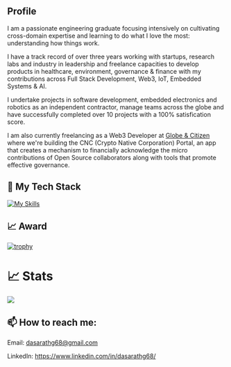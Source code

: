 ## Profile

I am a passionate engineering graduate focusing intensively on cultivating cross-domain expertise and learning to do what I love the most: understanding how things work.

I have a track record of over three years working with startups, research labs and industry in leadership and freelance capacities to develop products in healthcare, environment, governance & finance with my contributions across Full Stack Development, Web3, IoT, Embedded Systems & AI.

I undertake projects in software development, embedded electronics and robotics as an independent contractor, manage teams across the globe and have successfully completed over 10 projects with a 100% satisfication score.

I am also currently freelancing as a Web3 Developer at <a href="https://github.com/globe-and-citizen">Globe & Citizen</a> where we're building the CNC (Crypto Native Corporation) Portal, an app that creates a mechanism to financially acknowledge the micro contributions of Open Source collaborators along with tools that promote effective governance. 
## 🔭 My Tech Stack
[![My Skills](https://skillicons.dev/icons?i=js,ts,solidity,vue,pinia,react,express,nodejs,postman,nextjs,tailwind,vite,vitest,vercel,firebase,prisma,mysql,postgres,supabase,ipfs,go,docker,py,aws,arduino,raspberrypi,c,webstorm,vscode)](https://skillicons.dev)


## 📈 Award

[![trophy](https://github-profile-trophy.vercel.app/?username=dasarathg68&show_icons=true&&theme=discord)](https://github.com/ryo-ma/github-profile-trophy)
# 📈 Stats

<img
  src="https://github-readme-streak-stats.herokuapp.com/?user=dasarathg68&&theme=tokyonight"
/>
<br/>

## 📫 How to reach me:

Email: dasarathg68@gmail.com

LinkedIn: https://www.linkedin.com/in/dasarathg68/

